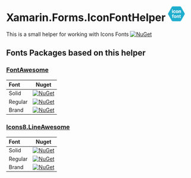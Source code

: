 
# Xamarin.Forms.IconFontHelper <img src="/icon.png" width="45" height="40"/> 

This is a small helper for working with Icons Fonts   [![NuGet](https://img.shields.io/nuget/v/Xamarin.Forms.IconFontHelper?style=plastic)](https://www.nuget.org/packages/Xamarin.Forms.IconFontHelper/)

## Fonts Packages based on this helper

### [FontAwesome](https://github.com/dimonovdd/Xamarin.Forms.FontAwesome)

| Font    | Nuget         |
|:--------|:-------------:|
| Solid   | [![NuGet](https://img.shields.io/nuget/v/Xamarin.Forms.FontAwesome.Solid?style=plastic)](https://www.nuget.org/packages/Xamarin.Forms.FontAwesome.Solid/)    |
| Regular | [![NuGet](https://img.shields.io/nuget/v/Xamarin.Forms.FontAwesome.Regular?style=plastic)](https://www.nuget.org/packages/Xamarin.Forms.FontAwesome.Regular/)|
| Brand   | [![NuGet](https://img.shields.io/nuget/v/Xamarin.Forms.FontAwesome.Brand?style=plastic)](https://www.nuget.org/packages/Xamarin.Forms.FontAwesome.Brand/)    | 


### [Icons8.LineAwesome](https://github.com/dimonovdd/Xamarin.Forms.Icons8.LineAwesome)

| Font    | Nuget         |
|:--------|:-------------:|
| Solid   | [![NuGet](https://img.shields.io/nuget/v/Xamarin.Forms.Icons8.LineAwesome.Solid?style=plastic)](https://www.nuget.org/packages/Xamarin.Forms.Icons8.LineAwesome.Solid/)    |
| Regular | [![NuGet](https://img.shields.io/nuget/v/Xamarin.Forms.Icons8.LineAwesome.Regular?style=plastic)](https://www.nuget.org/packages/Xamarin.Forms.Icons8.LineAwesome.Regular/)|
| Brand   | [![NuGet](https://img.shields.io/nuget/v/Xamarin.Forms.Icons8.LineAwesome.Brand?style=plastic)](https://www.nuget.org/packages/Xamarin.Forms.Icons8.LineAwesome.Brand/)    | 
